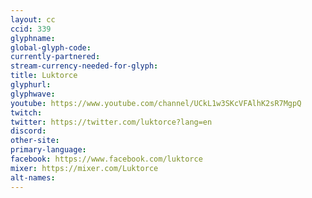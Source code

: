 ```yaml
---
layout: cc
ccid: 339
glyphname: 
global-glyph-code: 
currently-partnered: 
stream-currency-needed-for-glyph: 
title: Luktorce
glyphurl: 
glyphwave: 
youtube: https://www.youtube.com/channel/UCkL1w3SKcVFAlhK2sR7MgpQ
twitch: 
twitter: https://twitter.com/luktorce?lang=en
discord: 
other-site: 
primary-language: 
facebook: https://www.facebook.com/luktorce
mixer: https://mixer.com/Luktorce
alt-names: 
---
```


